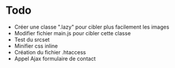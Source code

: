 # Todo

- Créer une classe ".lazy" pour cibler plus facilement les images
- Modifier fichier main.js pour cibler cette classe
- Test du srcset
- Minifier css inline
- Création du fichier .htaccess
- Appel Ajax formulaire de contact
